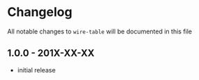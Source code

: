 # Changelog

All notable changes to `wire-table` will be documented in this file

## 1.0.0 - 201X-XX-XX

- initial release
